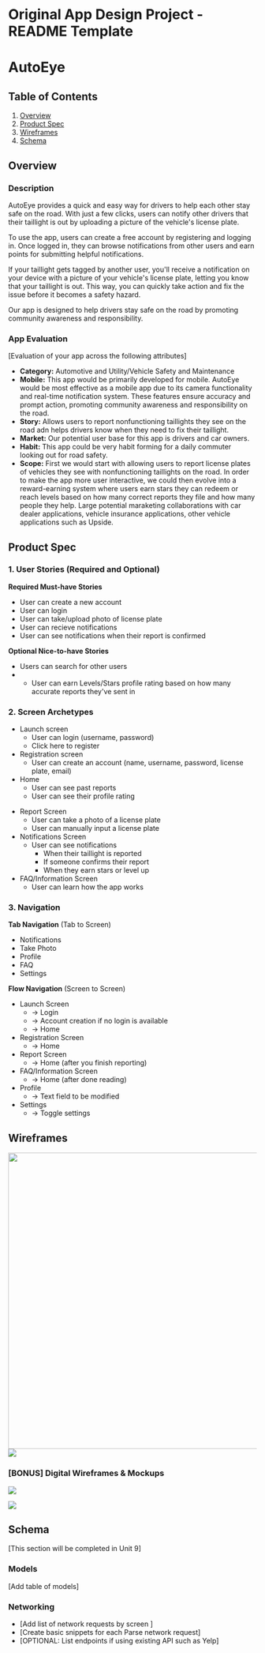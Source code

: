 Original App Design Project - README Template
===

# AutoEye

## Table of Contents
1. [Overview](#Overview)
1. [Product Spec](#Product-Spec)
1. [Wireframes](#Wireframes)
2. [Schema](#Schema)

## Overview
### Description
AutoEye provides a quick and easy way for drivers to help each other stay safe on the road. With just a few clicks, users can notify other drivers that their taillight is out by uploading a picture of the vehicle's license plate.

To use the app, users can create a free account by registering and logging in. Once logged in, they can browse notifications from other users and earn points for submitting helpful notifications.

If your taillight gets tagged by another user, you'll receive a notification on your device with a picture of your vehicle's license plate, letting you know that your taillight is out. This way, you can quickly take action and fix the issue before it becomes a safety hazard.

Our app is designed to help drivers stay safe on the road by promoting community awareness and responsibility.

### App Evaluation
[Evaluation of your app across the following attributes]
- **Category:** Automotive and Utility/Vehicle Safety and Maintenance
- **Mobile:** This app would be primarily developed for mobile. AutoEye would be most effective as a mobile app due to its camera functionality and real-time notification system. These features ensure accuracy and prompt action, promoting community awareness and responsibility on the road.
- **Story:** Allows users to report nonfunctioning taillights they see on the road adn helps drivers know when they need to fix their taillight.
- **Market:** Our potential user base for this app is drivers and car owners. 
- **Habit:** This app could be very habit forming for a daily commuter looking out for road safety.
- **Scope:** First we would start with allowing users to report license plates of vehicles they see with nonfunctioning taillights on the road. In order to make the app more user interactive, we could then evolve into a reward-earning system where users earn stars they can redeem or reach levels based on how many correct reports they file and how many people they help. Large potential maraketing collaborations with car dealer applications, vehicle insurance applications, other vehicle applications such as Upside.

## Product Spec

### 1. User Stories (Required and Optional)

**Required Must-have Stories**

* User can create a new account
* User can login
* User can take/upload photo of license plate
* User can recieve notifications
* User can see notifications when their report is confirmed

**Optional Nice-to-have Stories**

* Users can search for other users
* * User can earn Levels/Stars profile rating based on how many accurate reports they've sent in

### 2. Screen Archetypes

* Launch screen
   * User can login (username, password)
   * Click here to register
* Registration screen
   * User can create an account (name, username, password, license plate, email)
* Home
    * User can see past reports
    * User can see their profile rating
<!-- *  Create account
   * Name
   * Username
   * Password
   * License Plate Number
   * Email -->
* Report Screen
   * User can take a photo of a license plate
   * User can manually input a license plate
* Notifications Screen
    * User can see notifications
        * When their taillight is reported
        * If someone confirms their report
        * When they earn stars or level up
* FAQ/Information Screen
   * User can learn how the app works




### 3. Navigation

**Tab Navigation** (Tab to Screen)

* Notifications
* Take Photo
* Profile
* FAQ
* Settings

**Flow Navigation** (Screen to Screen)

* Launch Screen
   * -> Login
   * -> Account creation if no login is available
   * -> Home
* Registration Screen
   * -> Home
* Report Screen
   * -> Home (after you finish reporting)
* FAQ/Information Screen
   * -> Home (after done reading)
* Profile
   * -> Text field to be modified
* Settings
   * -> Toggle settings




## Wireframes

<img src="(https://i.imgur.com/y5CBvFy.jpg)" width=600>![](https://i.imgur.com/y5CBvFy.jpg)


### [BONUS] Digital Wireframes & Mockups


![](https://i.imgur.com/Mezzswc.jpg)

![](https://i.imgur.com/gp4paba.jpg)

## Schema 
[This section will be completed in Unit 9]
### Models
[Add table of models]
### Networking
- [Add list of network requests by screen ]
- [Create basic snippets for each Parse network request]
- [OPTIONAL: List endpoints if using existing API such as Yelp]
